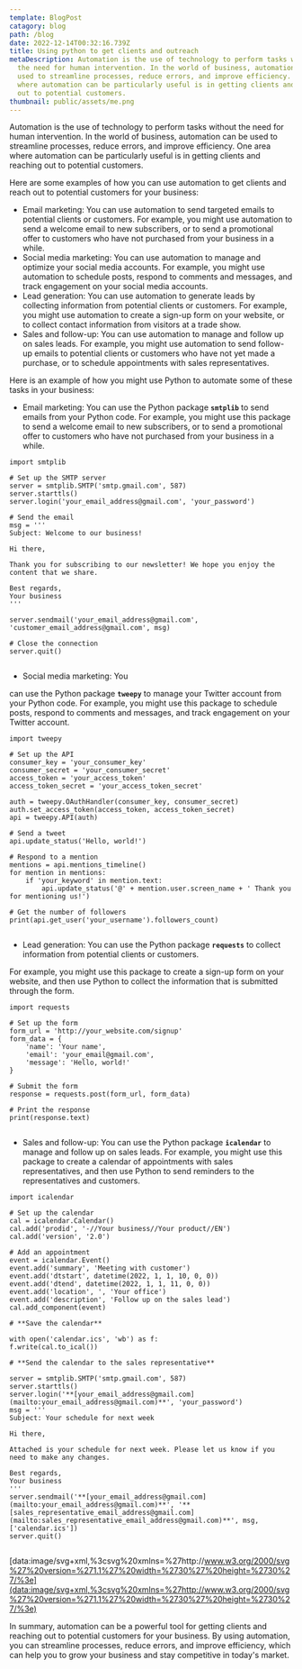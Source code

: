 ```yaml
---
template: BlogPost
catagory: blog
path: /blog
date: 2022-12-14T00:32:16.739Z
title: Using python to get clients and outreach
metaDescription: Automation is the use of technology to perform tasks without
  the need for human intervention. In the world of business, automation can be
  used to streamline processes, reduce errors, and improve efficiency. One area
  where automation can be particularly useful is in getting clients and reaching
  out to potential customers.
thumbnail: public/assets/me.png
---
```

<!--StartFragment-->

Automation is the use of technology to perform tasks without the need for human intervention. In the world of business, automation can be used to streamline processes, reduce errors, and improve efficiency. One area where automation can be particularly useful is in getting clients and reaching out to potential customers.

Here are some examples of how you can use automation to get clients and reach out to potential customers for your business:

* Email marketing: You can use automation to send targeted emails to potential clients or customers. For example, you might use automation to send a welcome email to new subscribers, or to send a promotional offer to customers who have not purchased from your business in a while.
* Social media marketing: You can use automation to manage and optimize your social media accounts. For example, you might use automation to schedule posts, respond to comments and messages, and track engagement on your social media accounts.
* Lead generation: You can use automation to generate leads by collecting information from potential clients or customers. For example, you might use automation to create a sign-up form on your website, or to collect contact information from visitors at a trade show.
* Sales and follow-up: You can use automation to manage and follow up on sales leads. For example, you might use automation to send follow-up emails to potential clients or customers who have not yet made a purchase, or to schedule appointments with sales representatives.

Here is an example of how you might use Python to automate some of these tasks in your business:

* Email marketing: You can use the Python package **`smtplib`** to send emails from your Python code. For example, you might use this package to send a welcome email to new subscribers, or to send a promotional offer to customers who have not purchased from your business in a while.

```
import smtplib

# Set up the SMTP server
server = smtplib.SMTP('smtp.gmail.com', 587)
server.starttls()
server.login('your_email_address@gmail.com', 'your_password')

# Send the email
msg = '''
Subject: Welcome to our business!

Hi there,

Thank you for subscribing to our newsletter! We hope you enjoy the content that we share.

Best regards,
Your business
'''

server.sendmail('your_email_address@gmail.com', 'customer_email_address@gmail.com', msg)

# Close the connection
server.quit()


```

* Social media marketing: You

can use the Python package **`tweepy`** to manage your Twitter account from your Python code. For example, you might use this package to schedule posts, respond to comments and messages, and track engagement on your Twitter account.

```
import tweepy

# Set up the API
consumer_key = 'your_consumer_key'
consumer_secret = 'your_consumer_secret'
access_token = 'your_access_token'
access_token_secret = 'your_access_token_secret'

auth = tweepy.OAuthHandler(consumer_key, consumer_secret)
auth.set_access_token(access_token, access_token_secret)
api = tweepy.API(auth)

# Send a tweet
api.update_status('Hello, world!')

# Respond to a mention
mentions = api.mentions_timeline()
for mention in mentions:
    if 'your_keyword' in mention.text:
        api.update_status('@' + mention.user.screen_name + ' Thank you for mentioning us!')

# Get the number of followers
print(api.get_user('your_username').followers_count)


```

* Lead generation: You can use the Python package **`requests`** to collect information from potential clients or customers.

For example, you might use this package to create a sign-up form on your website, and then use Python to collect the information that is submitted through the form.

```
import requests

# Set up the form
form_url = 'http://your_website.com/signup'
form_data = {
    'name': 'Your name',
    'email': 'your_email@gmail.com',
    'message': 'Hello, world!'
}

# Submit the form
response = requests.post(form_url, form_data)

# Print the response
print(response.text)


```

* Sales and follow-up: You can use the Python package **`icalendar`** to manage and follow up on sales leads. For example, you might use this package to create a calendar of appointments with sales representatives, and then use Python to send reminders to the representatives and customers.

```
import icalendar

# Set up the calendar
cal = icalendar.Calendar()
cal.add('prodid', '-//Your business//Your product//EN')
cal.add('version', '2.0')

# Add an appointment
event = icalendar.Event()
event.add('summary', 'Meeting with customer')
event.add('dtstart', datetime(2022, 1, 1, 10, 0, 0))
event.add('dtend', datetime(2022, 1, 1, 11, 0, 0))
event.add('location', ', 'Your office')
event.add('description', 'Follow up on the sales lead')
cal.add_component(event)

# **Save the calendar**

with open('calendar.ics', 'wb') as f:
f.write(cal.to_ical())

# **Send the calendar to the sales representative**

server = smtplib.SMTP('smtp.gmail.com', 587)
server.starttls()
server.login('**[your_email_address@gmail.com](mailto:your_email_address@gmail.com)**', 'your_password')
msg = '''
Subject: Your schedule for next week

Hi there,

Attached is your schedule for next week. Please let us know if you need to make any changes.

Best regards,
Your business
'''
server.sendmail('**[your_email_address@gmail.com](mailto:your_email_address@gmail.com)**', '**[sales_representative_email_address@gmail.com](mailto:sales_representative_email_address@gmail.com)**', msg, ['calendar.ics'])
server.quit()


```

\[data:image/svg+xml,%3csvg%20xmlns=%27http://www.w3.org/2000/svg%27%20version=%271.1%27%20width=%2730%27%20height=%2730%27/%3e](data:image/svg+xml,%3csvg%20xmlns=%27http://www.w3.org/2000/svg%27%20version=%271.1%27%20width=%2730%27%20height=%2730%27/%3e)

In summary, automation can be a powerful tool for getting clients and reaching out to potential customers for your business. By using automation, you can streamline processes, reduce errors, and improve efficiency, which can help you to grow your business and stay competitive in today's market.

<!--EndFragment-->